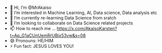 - 👋 Hi, I’m @MrAkaiso
- 👀 I’m interested in Machine Learning, AI, Data science, Data analysis etc
- 🌱 I’m currently re-learning Data Science from sratch
- 💞️ I’m looking to collaborate on Data Science related projects
- 📫 How to reach me ... https://x.com/AkaisoKarsten?t=Ap_G1aCUnUemRrUBix53vw&s=08 
- 😄 Pronouns: HE/HIM
- ⚡ Fun fact: JESUS LOVES YOU! 

<!---
MrAkaiso/MrAkaiso is a ✨ special ✨ repository because its `README.md` (this file) appears on your GitHub profile.
You can click the Preview link to take a look at your changes.
--->
